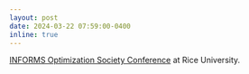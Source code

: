 ```yaml
---
layout: post
date: 2024-03-22 07:59:00-0400
inline: true 
---
```


[INFORMS Optimization Society Conference](https://ios2024.rice.edu) at Rice University.
